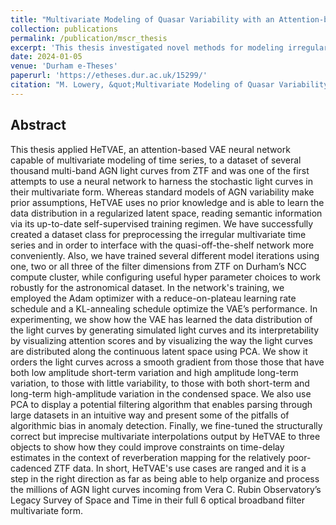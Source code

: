 ```yaml
---
title: "Multivariate Modeling of Quasar Variability with an Attention-based Variational Autoencoder"
collection: publications
permalink: /publication/mscr_thesis
excerpt: 'This thesis investigated novel methods for modeling irregular & multivariate time series data of Active Galactic Nuclei (AGN), for the sake of improving both existing techniques for reverberation mapping  and anomaly detection.'
date: 2024-01-05
venue: 'Durham e-Theses'
paperurl: 'https://etheses.dur.ac.uk/15299/'
citation: "M. Lowery, &quot;Multivariate Modeling of Quasar Variability with an Attention-based Variational Autoencoder,&quot; Master’s thesis, Durham University, 2024."
---
```


Abstract
---
This thesis applied HeTVAE, an attention-based VAE neural network capable of multivariate modeling of time series, to a dataset of several thousand multi-band AGN light curves from ZTF and was one of the first attempts to use a neural network to harness the stochastic light curves in their multivariate form. Whereas standard models of AGN variability make prior assumptions, HeTVAE uses no prior knowledge and is able to learn the data distribution in a regularized latent space, reading semantic information via its up-to-date self-supervised training regimen. We have successfully created a dataset class for preprocessing the irregular multivariate time series and in order to interface with the quasi-off-the-shelf network more conveniently. Also, we have trained several different model iterations using one, two or all three of the filter dimensions from ZTF on Durham’s NCC compute cluster, while configuring useful hyper parameter choices to work robustly for the astronomical dataset. In the network's training, we employed the Adam optimizer with a reduce-on-plateau learning rate schedule and a KL-annealing schedule optimize the VAE’s performance. In experimenting, we show how the VAE has learned the data distribution of the light curves by generating simulated light curves and its interpretability by visualizing attention scores and by visualizing the way the light curves are distributed along the continuous latent space using PCA. We show it orders the light curves across a smooth gradient from those those that have both low amplitude short-term variation and high amplitude long-term variation, to those with little variability, to those with both short-term and long-term high-amplitude variation in the condensed space. We also use PCA to display a potential filtering algorithm that enables parsing through large datasets in an intuitive way and present some of the pitfalls of algorithmic bias in anomaly detection. Finally, we fine-tuned the structurally correct but imprecise multivariate interpolations output by HeTVAE to three objects to show how they could improve constraints on time-delay estimates in the context of reverberation mapping for the relatively poor-cadenced ZTF data. In short, HeTVAE's use cases are ranged and it is a step in the right direction as far as being able to help organize and process the millions of AGN light curves incoming from Vera C. Rubin Observatory’s Legacy Survey of Space and Time in their full 6 optical broadband filter multivariate form.
